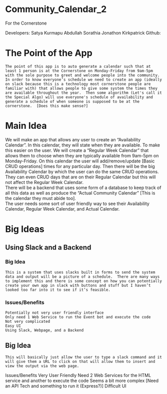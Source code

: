# Community_Calendar_2
For the Cornerstone

Developers:
Satya Kurmapu
Abdullah Sorathia
Jonathon Kirkpatrick
Github: 
# The Point of the App
	The point of this app is to auto generate a calendar such that at least 1 person is at the Cornerstone on Monday-Friday from 9am-5pm with the sole purpose to greet and welcome people into the community.  In order to know everyone’s schedule we need to create an app (ideally on slack because this is a technology most cornerstone people are familiar with) that allows people to give some system the times they are available throughout the year.  Then some algorithm (Let's call it the Special Algo) will use everyone's schedule of availability and generate a schedule of when someone is supposed to be at the cornerstone.  [Does this make sense?]
# Main Idea
We will make an app that allows any user to create an “Availability Calendar”.  In this calendar, they will state when they are available.  To make this easier on the user.  We will create a “Regular Week Calendar” that allows them to choose when they are typically available from 9am-5pm on Monday-Friday.  On this calendar the user will add/remove/update [Basic CRUD operations] times for any particular day.  Then there will be the big Availability Calendar by which the user can do the same CRUD operations.  They can even CRUD days that are on their Regular Calendar but this will not affect the Regular Week Calendar.  
There will be a backend that uses some form of a database to keep track of all this data as well as produce the “Actual Community Calendar” [This is the calendar they must abide too].  
The user needs some sort of user friendly way to see their Availability Calendar, Regular Week Calendar, and Actual Calendar.
# Big Ideas
## Using Slack and a Backend
### Big Idea
	This is a system that uses slacks built in forms to send the system data and output will be a picture of a schedule.  There are many ways to implement this and there is some concept on how you can potentially create your own app in slack with buttons and stuff but I haven’t looked too far into it to see if it’s feasible. 
### Issues/Benefits
    Potentially not very user friendly interface
    Only need 1 Web Service to run the Event bot and execute the code
    Not very complicated
    Easy UI
    Using Slack, Webpage, and a Backend
## Big Idea
	This will basically just allow the user to type a slack command and it will give them a URL to click on that will allow them to insert and view the output via the web page.  
Issues/Benefits
Very User Friendly
Need 2 Web Services for the HTML service and  another to execute the code
Seems a bit more complex [Need an API Tech and something to run it  (Express?)]
 Difficult UI
